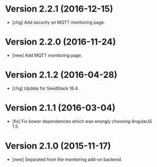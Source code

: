 # Version 2.2.1 (2016-12-15)

* [chg] Add security on MQTT monitoring page.

# Version 2.2.0 (2016-11-24)

* [new] Add MQTT monitoring page.

# Version 2.1.2 (2016-04-28)

* [chg] Update for SeedStack 16.4.

# Version 2.1.1 (2016-03-04)

* [fix] Fix bower dependencies which was wrongly choosing AngularJS 1.5.

# Version 2.1.0 (2015-11-17)

* [new] Separated from the monitoring add-on backend.
